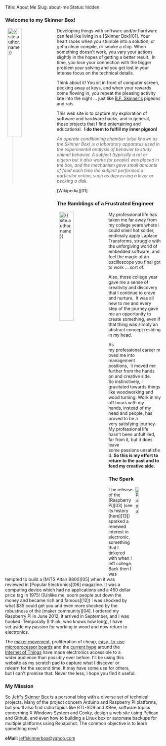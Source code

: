 Title: About Me
Slug: about-me
Status: hidden

### Welcome to my Skinner Box!
<a href="http://webspace.ship.edu/cgboer/skinner.html">
    <img class="img-rounded" style="margin: 0px 8px; float: left" title="Skinner Box: A soundproof, light-resistant box or cage used in laboratories to isolate an animal for experiments in operant conditioning and usually containing only a bar or lever to be pressed by the animal to gain a reward, such as food, or to avoid a painful stimulus, such as a shock." alt="{{ site.author.name }}" src="http://content.answcdn.com/main/content/img/oxford/Oxford_Mind/0198162246.skinner-box.1.jpg" width="30%" height="30%" />
</a>
Developing things with software and/or hardware can feel like living in a [Skinner Box][01]. Your heart races when you stumble into a solution, or get a clean compile, or smoke a chip. When something doesn't work, you vary your actions slightly in the hopes of getting a better result.  In time, you lose your connection with the bigger problem your solving and you get lost in your intense focus on the technical details.

Think about it! You sit in front of computer screen, pecking away at keys, and when your rewards come flowing in, you repeat the pleasing activity late into the night ... just like [B.F. Skinner's][02] pigeons and rats.

This web site is to capture my exploration of software and hardware hacks, and in general, those projects that I find entertaining and educational.  **I do them to fulfill my inner pigeon!**

>_An operate conditioning chamber (also known as the Skinner Box) is a laboratory apparatus used in the experimental analysis of behavior to study animal behavior. A subject (typically a rat or pigeon but it also works for people) was placed in the box, and the mechanism gave small amounts of food each time the subject performed a particular action, such as depressing a lever or pecking a disk._
<footer>[Wikipedia][01]</footer>

### The Ramblings of a Frustrated Engineer
<a href="http://thehappiestcow.wordpress.com/2012/09/17/switching-light-sculptures/">
    <img class="img-rounded" style="margin: 0px 8px; float: left" title="The artistic, yet technical sophisticated, works of Australian engineer & artist, Ian Burns." alt="{{ site.author.name }}" src="http://thehappiestcow.files.wordpress.com/2012/09/20120917-131948.jpg" width="30%" height="30%" />
</a>
My professional life has taken me far away from my college years where I could smell hot solder, endlessly apply Laplace Transforms, struggle with the unforgiving world of embedded software, and feel the magic of an oscilloscope you final got to work ... sort of.

Also, those college year gave me a sense of creativity and discovery that I continue to crave and nurture.  It was all new to me and every step of the journey gave me an opportunity to create something, even if that thing was simply an abstract concept residing in my head.

As my professional career moved me into management positions,  it moved me further from the hands on and creative side. So instinctively, I gravitated towards things like woodworking and wood turning.
Work in my off hours with my hands, instead of my head and people, has proved to be a very satisfying journey.
My professional life hasn't been unfulfilled, far from it, but it does leave some passions unsatisfied.
**So this is my effort to return to the past and to feed my creative side.**

### The Spark
<a href="http://www.americanradiohistory.com/Archive-Poptronics/70s/1975/Poptronics-1975-01.pdf">
    <img class="img-rounded" style="margin: 0px 8px; float: right" title="Cover of January 1975 issue of Popular Electroncis magazine featuring the Altair 8800" alt="Popular Electroncis magazine" src="http://www.digibarn.com/collections/mags/pe-jan-1975/pe-1975-01-altair-cover.jpg" width="15%" height="15%" />
</a>
The release of the [Raspberry Pi][03] (see its history [here][13])
sparked a renewed interest in electronic,
something that I tinkered with when I left college.
Back then I was tempted to build a [MITS Altair 8800][05]
when it was reviewed in [Popular Electronics][06] magazine.
It was a computing device which had no applications and a 450 dollar price tag in 1975!
([Unlike me, soom people put down the money and became rich and famous][12])
I was shocked by what $35 could get you and even more shocked by the robustness of the [maker community][04].
I ordered my Raspberry Pi in June 2012, it arrived in September, and I was hooked.
Temporally (I think, who knows how long),
I have set aside my passion for working in wood and now return to electronics.

The [maker movement][08], proliferation of cheap,
[easy -to-use microprocessor boards][09]
and the [current hype][10] around the [Internet of Things][11]
have made electronics accessible to a wider audience than possibly ever before.
I'll be using this website as my scratch pad to capture what I discover or relearn for the second time.
It may have some use for others, but I can't promise that.
Never the less, I hope you find it useful.

### My Mission
So [Jeff's Skinner Box][07] is a personal blog with a diverse set of technical projects.
Many of the project concern Arduino and Raspberry Pi platforms,
but you'll also find radio topics like RTL-SDR and XBee,
software topics concerning X Windows System and Conky,
design a web site using Pelican and Github,
and even how to building a Linux box or automate backups for multiple platforms using Rsnapshot.
The common objective is to learn something new!

<script src="//platform.linkedin.com/in.js" type="text/javascript"></script>
<script type="IN/MemberProfile" data-id="http://www.linkedin.com/in/jeffreyirland" data-format="hover" data-text="Jeff Irland"></script>
**eMail:** jeffskinnerbox@yahoo.com



[01]:http://en.wikipedia.org/wiki/Skinner_box "Description of the Classic Skinner Box"
[02]:https://en.wikipedia.org/wiki/B._F._Skinner "Biography of the inventor of the Skinner Box"
[03]:http://www.raspberrypi.org/faqs
[04]:http://en.wikipedia.org/wiki/Maker_culture
[05]:http://oldcomputers.net/altair-8800.html
[06]:http://www.americanradiohistory.com/Archive-Poptronics/70s/1975/Poptronics-1975-01.pdf
[07]:http://www.jeffskinnerbox.me
[08]:http://time.com/104210/maker-faire-maker-movement/
[09]:https://learn.adafruit.com/embedded-linux-board-comparison/overview
[10]:http://www.forbes.com/sites/gilpress/2014/08/18/its-official-the-internet-of-things-takes-over-big-data-as-the-most-hyped-technology/
[11]:http://en.wikipedia.org/wiki/Internet_of_Things
[12]:https://www.youtube.com/watch?v=X5lpOskKF9I&feature=youtu.be
[13]:https://www.techrepublic.com/article/inside-the-raspberry-pi-the-story-of-the-35-computer-that-changed-the-world/
